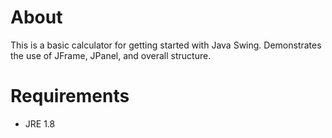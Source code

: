 # About
This is a basic calculator for getting started with Java Swing. Demonstrates the use of JFrame, JPanel, and overall structure.

# Requirements
+ JRE 1.8
